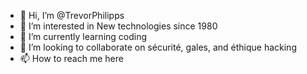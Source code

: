 - 👋 Hi, I’m @TrevorPhilipps
- 👀 I’m interested in New technologies since 1980
- 🌱 I’m currently learning coding
- 💞️ I’m looking to collaborate on sécurité,  gales, and éthique hacking
- 📫 How to reach me here

<!---
TrevorPhilipps/TrevorPhilipps is a ✨ special ✨ repository because its `README.md` (this file) appears on your GitHub profile.
You can click the Preview link to take a look at your changes.
--->
